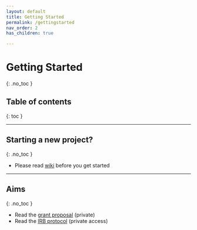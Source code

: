 ```yaml
---
layout: default
title: Getting Started
permalink: /gettingstarted
nav_order: 2
has_children: true

---
```


# Getting Started
{: .no_toc }

## Table of contents
{: toc }


---


## Starting a new project?
{: .no_toc }
* Please read [wiki](https://canlabweb.colorado.edu/wiki/doku.php/master_table_of_contents/internal/projects/project_template/project_template) before you get started


---
## Aims
{: .no_toc }
* Read the [grant proposal](https://drive.google.com/open?id=1BnZ-v0hHyp6xuFJt8PYUWy7l3YJaIxG7) (private)
* Read the [IRB protocol]() (private access)
